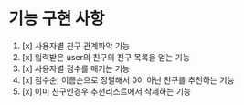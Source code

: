 # 기능 구현 사항

1. [x] 사용자별 친구 관계파악 기능
2. [x] 입력받은 user의 친구의 친구 목록을 얻는 기능
3. [x] 사용자별 점수를 매기는 기능
4. [x] 점수순, 이름순으로 정렬해서 0이 아닌 친구를 추천하는 기능
5. [x] 이미 친구인경우 추천리스트에서 삭제하는 기능

